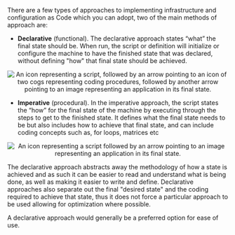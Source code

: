 

There are a few types of approaches to implementing infrastructure and configuration as Code which you can adopt, two of the main methods of approach are: 

- **Declarative** (functional). The declarative approach states “what” the final state should be. When run, the script or definition will initialize or configure the machine to have the finished state that was declared, without defining "how" that final state should be achieved.


<p style="text-align:center;"><img src="../Linked_Image_Files/declarative.png" alt="An icon representing a script, followed by an arrow pointing to an icon of two cogs representing coding procedures, followed by another arrow pointing to an image representing an application in its final state."></p>


- **Imperative** (procedural). In the imperative approach, the script states the “how” for the final state of the machine by executing through the steps to get to the finished state. It defines what the final state needs to be but also includes how to achieve that final state,  and can include coding concepts such as, for loops, matrices etc 
 
<p style="text-align:center;"><img src="../Linked_Image_Files/imperative.png" alt="An icon representing a script followed by an arrow pointing to an image representing an application in its final state."></p>

The declarative approach abstracts away the methodology of how a state is achieved and as such it can be easier to read and understand what is being done, as well as making it easier to write and define. Declarative approaches also separate out the final "desired state" and the coding required to achieve that state, thus it does not force a particular approach to be used allowing for optimization where possible.

A declarative approach would generally be a preferred option for ease of use.

